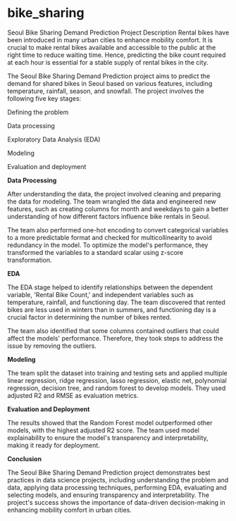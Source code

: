 # bike_sharing
Seoul Bike Sharing Demand Prediction
Project Description
Rental bikes have been introduced in many urban cities to enhance mobility comfort. It is crucial to make rental bikes available and accessible to the public at the right time to reduce waiting time. Hence, predicting the bike count required at each hour is essential for a stable supply of rental bikes in the city.

The Seoul Bike Sharing Demand Prediction project aims to predict the demand for shared bikes in Seoul based on various features, including temperature, rainfall, season, and snowfall. The project involves the following five key stages:

Defining the problem

Data processing

Exploratory Data Analysis (EDA)

Modeling

Evaluation and deployment

**Data Processing**

After understanding the data, the project involved cleaning and preparing the data for modeling. The team wrangled the data and engineered new features, such as creating columns for month and weekdays to gain a better understanding of how different factors influence bike rentals in Seoul.

The team also performed one-hot encoding to convert categorical variables to a more predictable format and checked for multicollinearity to avoid redundancy in the model. To optimize the model's performance, they transformed the variables to a standard scalar using z-score transformation.

**EDA**

The EDA stage helped to identify relationships between the dependent variable, 'Rental Bike Count,' and independent variables such as temperature, rainfall, and functioning day. The team discovered that rented bikes are less used in winters than in summers, and functioning day is a crucial factor in determining the number of bikes rented.

The team also identified that some columns contained outliers that could affect the models' performance. Therefore, they took steps to address the issue by removing the outliers.

**Modeling**

The team split the dataset into training and testing sets and applied multiple linear regression, ridge regression, lasso regression, elastic net, polynomial regression, decision tree, and random forest to develop models. They used adjusted R2 and RMSE as evaluation metrics.

**Evaluation and Deployment**

The results showed that the Random Forest model outperformed other models, with the highest adjusted R2 score. The team used model explainability to ensure the model's transparency and interpretability, making it ready for deployment.

**Conclusion**

The Seoul Bike Sharing Demand Prediction project demonstrates best practices in data science projects, including understanding the problem and data, applying data processing techniques, performing EDA, evaluating and selecting models, and ensuring transparency and interpretability. The project's success shows the importance of data-driven decision-making in enhancing mobility comfort in urban cities.
